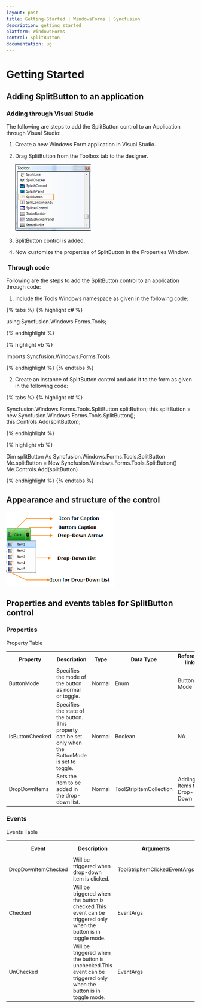 ```yaml
---
layout: post
title: Getting-Started | WindowsForms | Syncfusion
description: getting started
platform: WindowsForms
control: SplitButton 
documentation: ug
---
```


# Getting Started

## Adding SplitButton to an application

### Adding through Visual Studio 

The following are steps to add the SplitButton control to an Application through Visual Studio:

1. Create a new Windows Form application in Visual Studio. 
2. Drag SplitButton from the Toolbox tab to the designer.

   ![](Getting-Started_images/Getting-Started_img1.png)

3. SplitButton control is added.
4. Now customize the properties of SplitButton in the Properties Window. 

###  Through code

Following are the steps to add the SplitButton control to an application through code:

1. Include the Tools Windows namespace as given in the following code:

{% tabs %}
{% highlight c# %}

using Syncfusion.Windows.Forms.Tools;

{% endhighlight %}

{% highlight vb %}

Imports Syncfusion.Windows.Forms.Tools

{% endhighlight %}
{% endtabs %}

2. Create an instance of  SplitButton  control and add it to the form as given in the following code:

{% tabs %}
{% highlight c# %}

Syncfusion.Windows.Forms.Tools.SplitButton splitButton;
this.splitButton = new Syncfusion.Windows.Forms.Tools.SplitButton();
this.Controls.Add(splitButton);

{% endhighlight %}

{% highlight vb %}

Dim splitButton As Syncfusion.Windows.Forms.Tools.SplitButton
Me.splitButton = New Syncfusion.Windows.Forms.Tools.SplitButton()
Me.Controls.Add(splitButton)

{% endhighlight %}
{% endtabs %}

## Appearance and structure of the control

![](Getting-Started_images/Getting-Started_img2.png)

## Properties and events tables for SplitButton control

### Properties

Property Table

<table>
<tr>
<th>
Property </th><th>
Description </th><th>
Type </th><th>
Data Type </th><th>
Reference links </th></tr>
<tr>
<td>
ButtonMode </td><td>
Specifies the mode of the button as normal or toggle.  </td><td>
Normal </td><td>
Enum </td><td>
Button Mode</td></tr>
<tr>
<td>
IsButtonChecked</td><td>
Specifies the state of the button. This property can be set only when the ButtonMode is set to toggle.</td><td>
Normal</td><td>
Boolean</td><td>
NA</td></tr>
<tr>
<td>
DropDownItems</td><td>
Sets the item to be added in the drop-down list.</td><td>
Normal</td><td>
ToolStripItemCollection</td><td>
Adding Items to Drop-Down</td></tr>
</table>

### Events

Events Table

<table>
<tr>
<th>
Event </th><th>
Description </th><th>
Arguments </th><th>
Type </th><th>
Reference links </th></tr>
<tr>
<td>
DropDownItemChecked</td><td>
Will be triggered when drop-down item is clicked. </td><td>
ToolStripItemClickedEventArgs</td><td>
NA </td><td>
NA </td></tr>
<tr>
<td>
Checked</td><td>
Will be triggered when the button is checked.This event can be triggered only when the button is in toggle mode. </td><td>
EventArgs</td><td>
NA </td><td>
NA </td></tr>
<tr>
<td>
UnChecked</td><td>
Will be triggered when the button is unchecked.This event can be triggered only when the button is in toggle mode. </td><td>
EventArgs</td><td>
NA </td><td>
NA </td></tr>
</table>
